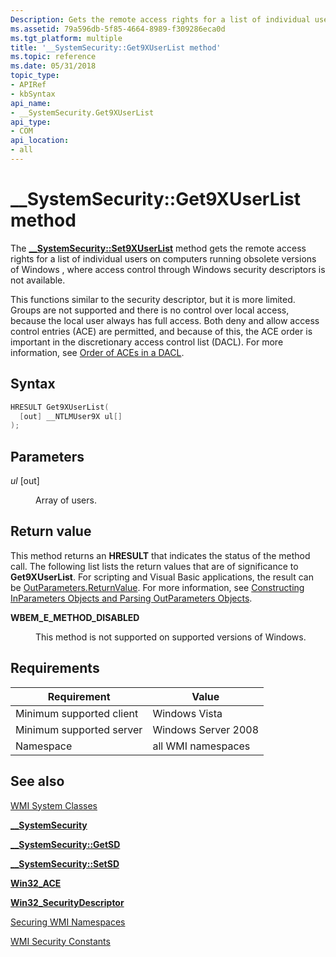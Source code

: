 ```yaml
---
Description: Gets the remote access rights for a list of individual users on computers running obsolete versions of Windows , where access control through Windows security descriptors is not available.
ms.assetid: 79a596db-5f85-4664-8989-f309286eca0d
ms.tgt_platform: multiple
title: '__SystemSecurity::Get9XUserList method'
ms.topic: reference
ms.date: 05/31/2018
topic_type: 
- APIRef
- kbSyntax
api_name: 
- __SystemSecurity.Get9XUserList
api_type: 
- COM
api_location: 
- all
---
```


# \_\_SystemSecurity::Get9XUserList method

The [**\_\_SystemSecurity::Set9XUserList**](--systemsecurity-set9xuserlist.md) method gets the remote access rights for a list of individual users on computers running obsolete versions of Windows , where access control through Windows security descriptors is not available.

This functions similar to the security descriptor, but it is more limited. Groups are not supported and there is no control over local access, because the local user always has full access. Both deny and allow access control entries (ACE) are permitted, and because of this, the ACE order is important in the discretionary access control list (DACL). For more information, see [Order of ACEs in a DACL](/windows/desktop/SecAuthZ/order-of-aces-in-a-dacl).

## Syntax


```C++
HRESULT Get9XUserList(
  [out] __NTLMUser9X ul[]
);
```



## Parameters

<dl> <dt>

*ul* \[out\]
</dt> <dd>

Array of users.

</dd> </dl>

## Return value

This method returns an **HRESULT** that indicates the status of the method call. The following list lists the return values that are of significance to **Get9XUserList**. For scripting and Visual Basic applications, the result can be [OutParameters.ReturnValue](parsing-outparameters-objects.md). For more information, see [Constructing InParameters Objects and Parsing OutParameters Objects](constructing-inparameters-objects-and-parsing-outparameters-objects.md).

<dl> <dt>

**WBEM\_E\_METHOD\_DISABLED**
</dt> <dd>

This method is not supported on supported versions of Windows.

</dd> </dl>

## Requirements



| Requirement | Value |
|-------------------------------------|--------------------------------|
| Minimum supported client<br/> | Windows Vista<br/>       |
| Minimum supported server<br/> | Windows Server 2008<br/> |
| Namespace<br/>                | all WMI namespaces<br/>  |



## See also

<dl> <dt>

[WMI System Classes](wmi-system-classes.md)
</dt> <dt>

[**\_\_SystemSecurity**](--systemsecurity.md)
</dt> <dt>

[**\_\_SystemSecurity::GetSD**](--systemsecurity-getsd.md)
</dt> <dt>

[**\_\_SystemSecurity::SetSD**](--systemsecurity-setsd.md)
</dt> <dt>

[**Win32\_ACE**](/previous-versions/windows/desktop/secrcw32prov/win32-ace)
</dt> <dt>

[**Win32\_SecurityDescriptor**](/previous-versions/windows/desktop/secrcw32prov/win32-securitydescriptor)
</dt> <dt>

[Securing WMI Namespaces](securing-wmi-namespaces.md)
</dt> <dt>

[WMI Security Constants](wmi-security-constants.md)
</dt> </dl>

 

